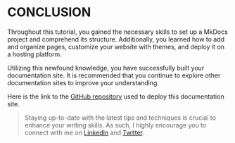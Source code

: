 # CONCLUSION

Throughout this tutorial, you gained the necessary skills to set up a MkDocs project and comprehend its structure. Additionally, you learned how to add and organize pages, customize your website with themes, and deploy it on a hosting platform.

Utilizing this newfound knowledge, you have successfully built your documentation site. It is recommended that you continue to explore other documentation sites to improve your understanding.

Here is the link to the [GitHub repository](https://github.com/DrVickie8/Getting-Started-with-MkDocs) used to deploy this documentation site.

> Staying up-to-date with the latest tips and techniques is crucial to enhance your writing skills. As such, I highly encourage you to connect with me on [LinkedIn](https://www.linkedin.com/in/victoriaedjohnson/) and [Twitter](https://twitter.com/EdikanVickie).
